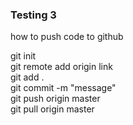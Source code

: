 ### Testing 3

how to push code to github <br>

git init <br>
git remote add origin link <br>
git add .<br>
git commit -m  "message"<br>
git push origin master<br>
git pull origin master<br>

